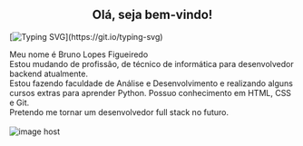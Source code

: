<div align="center">
<h2> Olá, seja bem-vindo! </h2>
</div>
   
[![Typing SVG](https://readme-typing-svg.herokuapp.com?color=%2336BCF7&center=true&vCenter=true&width=1000&lines=Oi+👋,+Eu+sou+Bruno+Lopes;+Bem+vindo+ao+meu+perfil!)](https://git.io/typing-svg)

Meu nome é Bruno Lopes Figueiredo<br> Estou mudando de profissão, de técnico de informática para desenvolvedor backend atualmente.<br> Estou fazendo faculdade de Análise e Desenvolvimento e realizando alguns cursos extras para aprender Python. Possuo conhecimento em HTML, CSS e Git. <br> Pretendo me tornar um desenvolvedor full stack no futuro. <br><br>
<img src="https://thumbs2.imgbox.com/f9/cd/gGLrvkcZ_t.png" alt="image host"/></a>

<div align="center">
<h2></h2>
</div>
